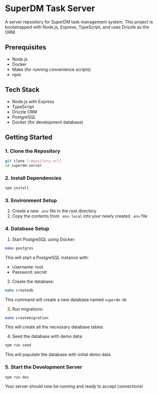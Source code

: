 # SuperDM Task Server

A server repository for SuperDM task management system. This project is bootstrapped with Node.js, Express, TypeScript, and uses Drizzle as the ORM.

## Prerequisites

- Node.js
- Docker
- Make (for running convenience scripts)
- npm

## Tech Stack

- Node.js with Express
- TypeScript
- Drizzle ORM
- PostgreSQL
- Docker (for development database)

## Getting Started

### 1. Clone the Repository

```bash
git clone [repository-url]
cd superdm-server
```

### 2. Install Dependencies

```bash
npm install
```

### 3. Environment Setup

1. Create a new `.env` file in the root directory
2. Copy the contents from `.env.local` into your newly created `.env` file

### 4. Database Setup

1. Start PostgreSQL using Docker:
```bash
make postgres
```
This will start a PostgreSQL instance with:
- Username: root
- Password: secret

2. Create the database:
```bash
make createdb
```
This command will create a new database named `superdm-db`

3. Run migrations:
```bash
make createmigration
```
This will create all the necessary database tables

4. Seed the database with demo data:
```bash
npm run seed
```
This will populate the database with initial demo data

### 5. Start the Development Server

```bash
npm run dev
```

Your server should now be running and ready to accept connections!